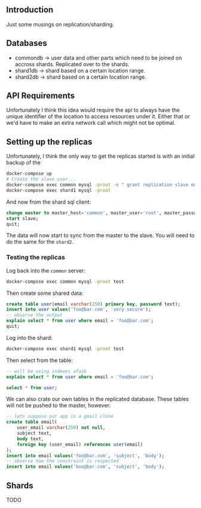 ## Introduction
Just some musings on replication/sharding.

## Databases
- commondb -> user data and other parts which need to be joined on
accross shards. Replicated over to the shards.
- shard1db -> shard based on a certain location range.
- shard2db -> shard based on a certain location range.

## API Requirements
Unfortunately I think this idea would require the api to always have the
unique identifier of the location to access resources under it. Either that or
we'd have to make an extra network call which might not be optimal.

## Setting up the replicas
Unfortunately, I think the only way to get the replicas started is with an
initial backup of the 

```bash
docker-compose up
# Create the slave user...
docker-compose exec common mysql -proot -e " grant replication slave on *.* to 'root'@'%' identified by 'root';"
docker-compose exec shard1 mysql -proot
```

And now from the shard sql client:
```sql
change master to master_host='common', master_user='root', master_password='root';
start slave;
quit;
```

The data will now start to sync from the master to the slave. You will need to
do the same for the `shard2`.

### Testing the replicas

Log back into the `common` server:
```bash
docker-compose exec common mysql -proot test
```

Then create some shared data:
```sql
create table user(email varchar(250) primary key, password text);
insert into user values('foo@bar.com', 'very secure');
-- observe the output
explain select * from user where email = 'foo@bar.com';
quit;
```

Log into the shard:
```bash
docker-compose exec shard1 mysql -proot test
```

Then select from the table:
```sql
-- will be using indexes afaik
explain select * from user where email = 'foo@bar.com';

select * from user;
```

We can also crate our own tables in the replicated database. These tables will
not be pushed to the master, however:

```sql
-- lets suppose our app is a gmail clone
create table email(
	user_email varchar(250) not null,
	subject text,
	body text,
	foreign key (user_email) references user(email)
);
insert into email values('foo@bar.com', 'subject', 'body');
-- observe how the constraint is respected
insert into email values('boo@bar.com', 'subject', 'body');
```

## Shards
TODO
